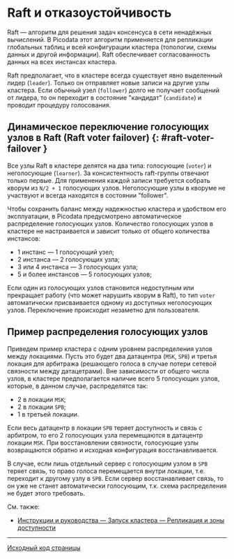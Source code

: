 # Raft и отказоустойчивость

Raft — алгоритм для решения задач консенсуса в сети ненадёжных
вычислений. В Picodata этот алгоритм применяется для репликации
глобальных таблиц и всей конфигурации кластера (топологии, схемы данных
и другой информации). Raft обеспечивает согласованность данных на всех
инстансах кластера.

Raft предполагает, что в кластере всегда существует явно выделенный
лидер (`leader`). Только он отправляет новые записи на другие узлы
кластера. Если обычный узел (`follower`) долго не получает сообщений от
лидера, то он переходит в состояние "кандидат" (`candidate`) и проводит
процедуру голосования.

## Динамическое переключение голосующих узлов в Raft (Raft voter failover) {: #raft-voter-failover }

Все узлы Raft в кластере делятся на два типа: голосующие (`voter`) и
неголосующие (`learner`). За консистентность raft-группы отвечают только
первые. Для применения каждой записи требуется собрать кворум из `N/2 +
1` голосующих узлов. Неголосующие узлы в кворуме не участвуют и всегда
находятся в состоянии "follower".

Чтобы сохранить баланс между надежностью кластера и удобством его
эксплуатации, в Picodata предусмотрено автоматическое распределение
голосующих узлов. Количество голосующих узлов в кластере не настраивается
и зависит только от общего количества инстансов:

- 1 инстанс — 1 голосующий узел;
- 2 инстанса — 2 голосующих узла;
- 3 или 4 инстанса — 3 голосующих узла;
- 5 и более инстансов — 5 голосующих узлов;

Если один из голосующих узлов становится недоступным
или прекращает работу (что может нарушить кворум в Raft), то тип `voter`
автоматически присваивается одному из доступных неголосующих узлов.
Переключение происходит незаметно для пользователя.

## Пример распределения голосующих узлов

Приведем пример кластера с одним уровнем распределения узлов между
локациями. Пусть это будет два датацентра (`MSK`, `SPB`) и третья
локация для арбитража (решающего голоса в случае потери сетевой
связности между датацетрами). Вне зависимости от общего числа узлов, в
кластере предполагается наличие всего 5 голосующих узлов, которые, в
данном случае, распределятся так:

- 2 в локации `MSK`;
- 2 в локации `SPB`;
- 1 в третьей локации.

Если весь датацентр в локации `SPB` теряет доступность и связь с арбитром,
то его 2 голосующих узла перемещаются в датацентр локации `MSK`. При
восстановлении связности, голосующие узлы возвращаются обратно и
исходная конфигурация восстанавливается.

В случае, если лишь отдельный сервер с голосующим узлом в `SPB` теряет
связь, то право голоса перемещается внутри локации, т.е. переходит к
другому узлу в `SPB`. Если сервер восстанавливает связь, то он уже не
станет автоматически голосующим, т.к. схема распределения не будет этого
требовать.

См. также:

- [Инструкции и руководства — Запуск кластера — Репликация и зоны доступности](../tutorials/deploy_on_hosts.md#failure-domains)

---
[Исходный код страницы](https://git.picodata.io/picodata/picodata/docs/-/blob/main/docs/architecture/raft_failover.md)
